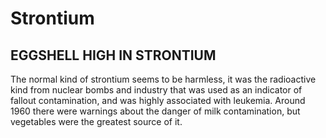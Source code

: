 # Strontium

## EGGSHELL HIGH IN STRONTIUM
The normal kind of strontium seems to be harmless, it was the radioactive kind from nuclear bombs and industry that was used as an indicator of fallout contamination, and was highly associated with leukemia. Around 1960 there were warnings about the danger of milk contamination, but vegetables were the greatest source of it.